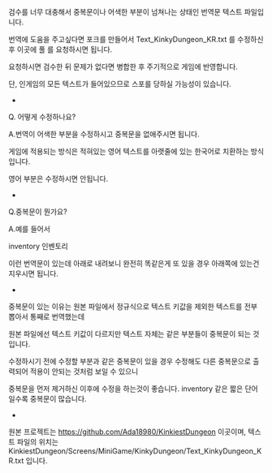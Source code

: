 
검수를 너무 대충해서 중복문이나 어색한 부분이 넘쳐나는 상태인 번역문 텍스트 파일입니다.

번역에 도움을 주고싶다면 포크를 만들어서 Text_KinkyDungeon_KR.txt 를 수정하신 후 이곳에 풀 를 요청하시면 됩니다.

요청하시면 검수한 뒤 문제가 없다면 병합한 후 주기적으로 게임에 반영합니다.

단, 인게임의 모든 텍스트가 들어있으므로 스포를 당하실 가능성이 있습니다.

-

Q. 어떻게 수정하나요?

A.번역이 어색한 부분을 수정하시고 중복문을 없애주시면 됩니다.

  게임에 적용되는 방식은 적혀있는 영어 텍스트를 아랫줄에 있는 한국어로 치환하는 방식입니다.
  
  영어 부분은 수정하시면 안됩니다.
  
-

Q.중복문이 뭔가요?

A.예를 들어서


  inventory
  인벤토리


  이런 번역문이 있는데 아래로 내려보니 완전히 똑같은게 또 있을 경우 아래쪽에 있는건 지우시면 됩니다.

-

중복문이 있는 이유는 원본 파일에서 정규식으로 텍스트 키값을 제외한 텍스트를 전부 뽑아서 통째로 번역했는데

원본 파일에선 텍스트 키값이 다르지만 텍스트 자체는 같은 부분들이 중복문이 되는 것입니다.

수정하시기 전에 수정할 부분과 같은 중복문이 있을 경우 수정해도 다른 중복문으로 출력되어 적용이 안되는 것처럼 보일 수 있으니

중복문을 먼저 제거하신 이후에 수정을 하는것이 좋습니다. inventory 같은 짧은 단어일수록 중복문이 많습니다.

-

원본 프로젝트는 https://github.com/Ada18980/KinkiestDungeon 이곳이며,
텍스트 파일의 위치는 KinkiestDungeon/Screens/MiniGame/KinkyDungeon/Text_KinkyDungeon_KR.txt 입니다.
